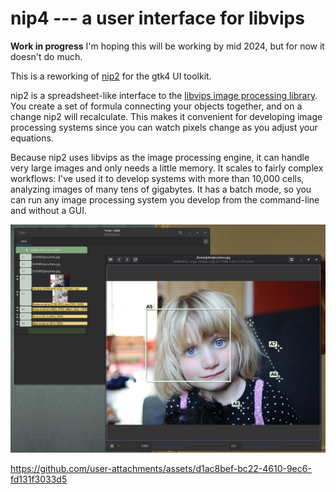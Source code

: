 # nip4 --- a user interface for libvips

**Work in progress** I'm hoping this will be working by mid 2024, but for
now it doesn't do much.

This is a reworking of [nip2](https://github.com/libvips/nip2) for the gtk4
UI toolkit.

nip2 is a spreadsheet-like interface to the [libvips image processing
library](https://libvips.github.io/libvips). You create a set of formula 
connecting your objects together, and on a change nip2 will recalculate. 
This makes it convenient for developing image processing systems since you 
can watch pixels change as you adjust your equations.

Because nip2 uses libvips as the image processing engine, it can handle very
large images and only needs a little memory. It scales to fairly complex
workflows: I've used it to develop systems with more than 10,000 cells,
analyzing images of many tens of gigabytes. It has a batch mode, so you
can run any image processing system you develop from the command-line and
without a GUI.

[![Screenshot](images/shot1.png)](images/shot1.png)

https://github.com/user-attachments/assets/d1ac8bef-bc22-4610-9ec6-fd131f3033d5
